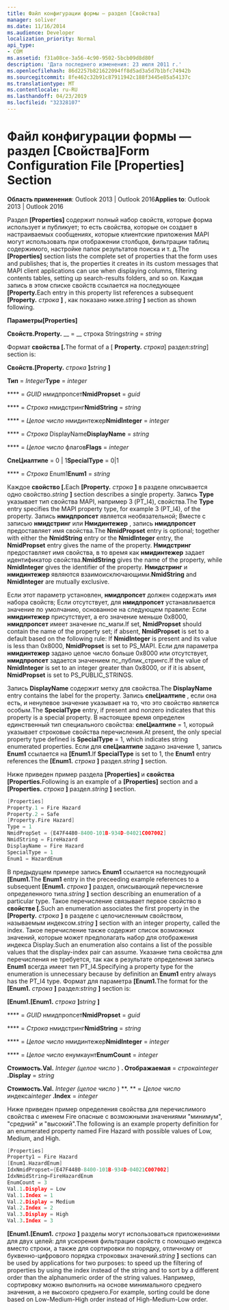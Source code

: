 ```yaml
---
title: Файл конфигурации формы — раздел [Свойства]
manager: soliver
ms.date: 11/16/2014
ms.audience: Developer
localization_priority: Normal
api_type:
- COM
ms.assetid: f31a08ce-3a56-4c90-9502-5bcb09d8d80f
description: 'Дата последнего изменения: 23 июля 2011 г.'
ms.openlocfilehash: 86d2257b821622094ff8d5ad3a5d7b1bfc74942b
ms.sourcegitcommit: 8fe462c32b91c87911942c188f3445e85a54137c
ms.translationtype: MT
ms.contentlocale: ru-RU
ms.lasthandoff: 04/23/2019
ms.locfileid: "32328107"
---
```

# <a name="form-configuration-file-properties-section"></a><span data-ttu-id="d82d4-103">Файл конфигурации формы — раздел [Свойства]</span><span class="sxs-lookup"><span data-stu-id="d82d4-103">Form Configuration File [Properties] Section</span></span>

  
  
<span data-ttu-id="d82d4-104">**Область применения**: Outlook 2013 | Outlook 2016</span><span class="sxs-lookup"><span data-stu-id="d82d4-104">**Applies to**: Outlook 2013 | Outlook 2016</span></span> 
  
<span data-ttu-id="d82d4-105">Раздел **[Properties]** содержит полный набор свойств, которые форма использует и публикует; то есть свойства, которые он создает в настраиваемых сообщениях, которые клиентские приложения MAPI могут использовать при отображении столбцов, фильтрации таблиц содержимого, настройке папок результатов поиска и т. д.</span><span class="sxs-lookup"><span data-stu-id="d82d4-105">The **[Properties]** section lists the complete set of properties that the form uses and publishes; that is, the properties it creates in its custom messages that MAPI client applications can use when displaying columns, filtering contents tables, setting up search-results folders, and so on.</span></span> <span data-ttu-id="d82d4-106">Каждая запись в этом списке свойств ссылается на последующее **[Property.**</span><span class="sxs-lookup"><span data-stu-id="d82d4-106">Each entry in this property list references a subsequent **[Property.**</span></span> <span data-ttu-id="d82d4-107">_строка_ **]** , как показано ниже.</span><span class="sxs-lookup"><span data-stu-id="d82d4-107">_string_ **]** section as shown following.</span></span> 
  
 <span data-ttu-id="d82d4-108">**Параметры**</span><span class="sxs-lookup"><span data-stu-id="d82d4-108">**[Properties]**</span></span>
  
 <span data-ttu-id="d82d4-109">**Свойств.**</span><span class="sxs-lookup"><span data-stu-id="d82d4-109">**Property.**</span></span> <span data-ttu-id="d82d4-110">__ =  __ строка String</span><span class="sxs-lookup"><span data-stu-id="d82d4-110">_string_ =  _string_</span></span>
  
<span data-ttu-id="d82d4-111">Формат **свойства [.**</span><span class="sxs-lookup"><span data-stu-id="d82d4-111">The format of a [ **Property.**</span></span> <span data-ttu-id="d82d4-112">_строка_] раздел:</span><span class="sxs-lookup"><span data-stu-id="d82d4-112">_string_] section is:</span></span> 
  
 <span data-ttu-id="d82d4-113">**Свойств.**</span><span class="sxs-lookup"><span data-stu-id="d82d4-113">**[Property.**</span></span> <span data-ttu-id="d82d4-114">_строка_ **]**</span><span class="sxs-lookup"><span data-stu-id="d82d4-114">_string_ **]**</span></span>
  
 <span data-ttu-id="d82d4-115">**Тип** =  _Integer_</span><span class="sxs-lookup"><span data-stu-id="d82d4-115">**Type** =  _integer_</span></span>
  
 <span data-ttu-id="d82d4-116">\*\*\*\* =  _GUID_ нмидпропсет</span><span class="sxs-lookup"><span data-stu-id="d82d4-116">**NmidPropset** =  _guid_</span></span>
  
 <span data-ttu-id="d82d4-117">\*\*\*\* =  _Строка_ нмидстринг</span><span class="sxs-lookup"><span data-stu-id="d82d4-117">**NmidString** =  _string_</span></span>
  
 <span data-ttu-id="d82d4-118">\*\*\*\* =  _Целое число_ нмидинтежер</span><span class="sxs-lookup"><span data-stu-id="d82d4-118">**NmidInteger** =  _integer_</span></span>
  
 <span data-ttu-id="d82d4-119">\*\*\*\* =  _Строка_ DisplayName</span><span class="sxs-lookup"><span data-stu-id="d82d4-119">**DisplayName** =  _string_</span></span>
  
 <span data-ttu-id="d82d4-120">\*\*\*\* =  _Целое число_ флагов</span><span class="sxs-lookup"><span data-stu-id="d82d4-120">**Flags** =  _integer_</span></span>
  
 <span data-ttu-id="d82d4-121">**СпеЦиалтипе** = 0 | 1</span><span class="sxs-lookup"><span data-stu-id="d82d4-121">**SpecialType** = 0|1</span></span> 
  
 <span data-ttu-id="d82d4-122">\*\*\*\* =  _Строка_ Enum1</span><span class="sxs-lookup"><span data-stu-id="d82d4-122">**Enum1** =  _string_</span></span>
  
<span data-ttu-id="d82d4-123">Каждое **свойство [.**</span><span class="sxs-lookup"><span data-stu-id="d82d4-123">Each **[Property.**</span></span> <span data-ttu-id="d82d4-124">_строка_ **]** в разделе описывается одно свойство.</span><span class="sxs-lookup"><span data-stu-id="d82d4-124">_string_ **]** section describes a single property.</span></span> <span data-ttu-id="d82d4-125">Запись **Type** указывает тип свойства MAPI, например 3 (PT_I4), свойства.</span><span class="sxs-lookup"><span data-stu-id="d82d4-125">The **Type** entry specifies the MAPI property type, for example 3 (PT_I4), of the property.</span></span> <span data-ttu-id="d82d4-126">Запись **нмидпропсет** является необязательной; Вместе с записью **нмидстринг** или **Нмидинтежер** , запись **нмидпропсет** предоставляет имя свойства.</span><span class="sxs-lookup"><span data-stu-id="d82d4-126">The **NmidPropset** entry is optional; together with either the **NmidString** entry or the **NmidInteger** entry, the **NmidPropset** entry gives the name of the property.</span></span> <span data-ttu-id="d82d4-127">**Нмидстринг** предоставляет имя свойства, в то время как **нмидинтежер** задает идентификатор свойства.</span><span class="sxs-lookup"><span data-stu-id="d82d4-127">**NmidString** gives the name of the property, while **NmidInteger** gives the identifier of the property.</span></span> <span data-ttu-id="d82d4-128">**Нмидстринг** и **нмидинтежер** являются взаимоисключающими.</span><span class="sxs-lookup"><span data-stu-id="d82d4-128">**NmidString** and **NmidInteger** are mutually exclusive.</span></span> 
  
<span data-ttu-id="d82d4-129">Если этот параметр установлен, **нмидпропсет** должен содержать имя набора свойств; Если отсутствует, для **нмидпропсет** устанавливается значение по умолчанию, основанное на следующем правиле: Если **нмидинтежер** присутствует, а его значение меньше 0x8000, **нмидпропсет** имеет значение пс_мапи.</span><span class="sxs-lookup"><span data-stu-id="d82d4-129">If set, **NmidPropset** should contain the name of the property set; if absent, **NmidPropset** is set to a default based on the following rule: If **NmidInteger** is present and its value is less than 0x8000, **NmidPropset** is set to PS_MAPI.</span></span> <span data-ttu-id="d82d4-130">Если для параметра **нмидинтежер** задано целое число больше 0x8000 или отсутствует, **нмидпропсет** задается значением пс_публик_стрингс.</span><span class="sxs-lookup"><span data-stu-id="d82d4-130">If the value of **NmidInteger** is set to an integer greater than 0x8000, or if it is absent, **NmidPropset** is set to PS_PUBLIC_STRINGS.</span></span> 
  
<span data-ttu-id="d82d4-131">Запись **DisplayName** содержит метку для свойства.</span><span class="sxs-lookup"><span data-stu-id="d82d4-131">The **DisplayName** entry contains the label for the property.</span></span> <span data-ttu-id="d82d4-132">Запись **спеЦиалтипе** , если она есть, и ненулевое значение указывает на то, что это свойство является особым.</span><span class="sxs-lookup"><span data-stu-id="d82d4-132">The **SpecialType** entry, if present and nonzero indicates that this property is a special property.</span></span> <span data-ttu-id="d82d4-133">В настоящее время определен единственный тип специального свойства: **спеЦиалтипе** = 1, который указывает строковые свойства перечисления.</span><span class="sxs-lookup"><span data-stu-id="d82d4-133">At present, the only special property type defined is **SpecialType** = 1, which indicates string enumerated properties.</span></span> <span data-ttu-id="d82d4-134">Если для **спеЦиалтипе** задано значение 1, запись **Enum1** ссылается на **[Enum1.**</span><span class="sxs-lookup"><span data-stu-id="d82d4-134">If **SpecialType** is set to 1, the **Enum1** entry references the **[Enum1.**</span></span> <span data-ttu-id="d82d4-135">_строка_ **]** раздел.</span><span class="sxs-lookup"><span data-stu-id="d82d4-135">_string_ **]** section.</span></span> 
  
<span data-ttu-id="d82d4-136">Ниже приведен пример раздела **[Properties]** и **свойства [Properties.**</span><span class="sxs-lookup"><span data-stu-id="d82d4-136">Following is an example of a **[Properties]** section and a **[Properties.**</span></span> <span data-ttu-id="d82d4-137">_строка_ **]** раздел.</span><span class="sxs-lookup"><span data-stu-id="d82d4-137">_string_ **]** section.</span></span> 
  
```cpp
[Properties]
Property.1 = Fire Hazard
Property.2 = Safe
[Property.Fire Hazard]
Type = 1
NmidPropSet = {E47F4480-8400-101B-934D-04021C007002]
NmidString = FireHazard
DisplayName = Fire Hazard
SpecialType = 1
Enum1 = HazardEnum

```

<span data-ttu-id="d82d4-138">В предыдущем примере запись **Enum1** ссылается на последующий **[Enum1.**</span><span class="sxs-lookup"><span data-stu-id="d82d4-138">The **Enum1** entry in the preceeding example references to a subsequent **[Enum1.**</span></span> <span data-ttu-id="d82d4-139">_строка_ **]** раздел, описывающий перечисление определенного типа.</span><span class="sxs-lookup"><span data-stu-id="d82d4-139">_string_ **]** section describing an enumeration of a particular type.</span></span> <span data-ttu-id="d82d4-140">Такое перечисление связывает первое свойство в **свойстве [.**</span><span class="sxs-lookup"><span data-stu-id="d82d4-140">Such an enumeration associates the first property in the **[Property.**</span></span> <span data-ttu-id="d82d4-141">_строка_ **]** в разделе с целочисленным свойством, называемым индексом.</span><span class="sxs-lookup"><span data-stu-id="d82d4-141">_string_ **]** section with an integer property, called the index.</span></span> <span data-ttu-id="d82d4-142">Такое перечисление также содержит список возможных значений, которые может предполагать набор для отображения индекса Display.</span><span class="sxs-lookup"><span data-stu-id="d82d4-142">Such an enumeration also contains a list of the possible values that the display-index pair can assume.</span></span> <span data-ttu-id="d82d4-143">Указание типа свойства для перечисления не требуется, так как в результате определения запись **Enum1** всегда имеет тип PT_I4.</span><span class="sxs-lookup"><span data-stu-id="d82d4-143">Specifying a property type for the enumeration is unnecessary because by definition an **Enum1** entry always has the PT_I4 type.</span></span> <span data-ttu-id="d82d4-144">Формат для параметра **[Enum1.**</span><span class="sxs-lookup"><span data-stu-id="d82d4-144">The format for the **[Enum1.**</span></span> <span data-ttu-id="d82d4-145">_строка_ **]** раздел:</span><span class="sxs-lookup"><span data-stu-id="d82d4-145">_string_ **]** section is:</span></span> 
  
 <span data-ttu-id="d82d4-146">**[Enum1.**</span><span class="sxs-lookup"><span data-stu-id="d82d4-146">**[Enum1.**</span></span> <span data-ttu-id="d82d4-147">_строка_ **]**</span><span class="sxs-lookup"><span data-stu-id="d82d4-147">_string_ **]**</span></span>
  
 <span data-ttu-id="d82d4-148">\*\*\*\* =  _GUID_ нмидпропсет</span><span class="sxs-lookup"><span data-stu-id="d82d4-148">**NmidPropset** =  _guid_</span></span>
  
 <span data-ttu-id="d82d4-149">\*\*\*\* =  _Строка_ нмидстринг</span><span class="sxs-lookup"><span data-stu-id="d82d4-149">**NmidString** =  _string_</span></span>
  
 <span data-ttu-id="d82d4-150">\*\*\*\* =  _Целое число_ нмидинтежер</span><span class="sxs-lookup"><span data-stu-id="d82d4-150">**NmidInteger** =  _integer_</span></span>
  
 <span data-ttu-id="d82d4-151">\*\*\*\* =  _Целое число_ енумкаунт</span><span class="sxs-lookup"><span data-stu-id="d82d4-151">**EnumCount** =  _integer_</span></span>
  
 <span data-ttu-id="d82d4-152">**Стоимость.**</span><span class="sxs-lookup"><span data-stu-id="d82d4-152">**Val.**</span></span> <span data-ttu-id="d82d4-153">_Integer (целое число_ ) **. Отображаемая** =  _строка_</span><span class="sxs-lookup"><span data-stu-id="d82d4-153">_integer_ **.Display** =  _string_</span></span>
  
 <span data-ttu-id="d82d4-154">**Стоимость.**</span><span class="sxs-lookup"><span data-stu-id="d82d4-154">**Val.**</span></span> <span data-ttu-id="d82d4-155">_Integer (целое число_ ) \*\*. \*\* =  _Целое число_ индекса</span><span class="sxs-lookup"><span data-stu-id="d82d4-155">_integer_ **.Index** =  _integer_</span></span>
  
<span data-ttu-id="d82d4-156">Ниже приведен пример определения свойства для перечислимого свойства с именем Fire опасные с возможными значениями "минимум", "средний" и "высокий".</span><span class="sxs-lookup"><span data-stu-id="d82d4-156">The following is an example property definition for an enumerated property named Fire Hazard with possible values of Low, Medium, and High.</span></span>
  
```cpp
[Properties]
Property1 = Fire Hazard
[Enum1.HazardEnum]
IdxNmidPropset={E47F4480-8400-101B-934D-04021C007002]
IdxNmidString=FireHazardEnum
EnumCount = 3
Val.1.Display = Low
Val.1.Index = 1
Val.2.Display = Medium
Val.2.Index = 2
Val.3.Display = High
Val.3.Index = 3

```

 <span data-ttu-id="d82d4-157">**[Enum1.**</span><span class="sxs-lookup"><span data-stu-id="d82d4-157">**[Enum1.**</span></span> <span data-ttu-id="d82d4-158">_строка_ **]** разделы могут использоваться приложениями для двух целей: для ускорения фильтрации свойств с помощью индекса вместо строки, а также для сортировки по порядку, отличному от буквенно-цифрового порядка строковых значений.</span><span class="sxs-lookup"><span data-stu-id="d82d4-158">_string_ **]** sections can be used by applications for two purposes: to speed up the filtering of properties by using the index instead of the string and to sort by a different order than the alphanumeric order of the string values.</span></span> <span data-ttu-id="d82d4-159">Например, сортировку можно выполнить на основе минимального среднего значения, а не высокого среднего.</span><span class="sxs-lookup"><span data-stu-id="d82d4-159">For example, sorting could be done based on Low-Medium-High order instead of High-Medium-Low order.</span></span> 
  

